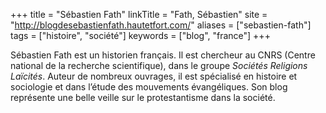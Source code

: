 +++
title = "Sébastien Fath"
linkTitle = "Fath, Sébastien"
site = "http://blogdesebastienfath.hautetfort.com/"
aliases = ["sebastien-fath"]
tags = ["histoire", "société"]
keywords = ["blog", "france"]
+++

Sébastien Fath est un historien français. Il est chercheur au CNRS (Centre national de la recherche scientifique), dans le groupe *Sociétés Religions Laïcités*. Auteur de nombreux ouvrages, il est spécialisé en histoire et sociologie et dans l’étude des mouvements évangéliques. Son blog représente une belle veille sur le protestantisme dans la société.
